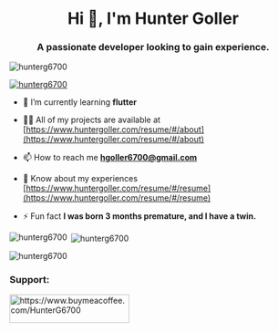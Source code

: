 <h1 align="center">Hi 👋, I'm Hunter Goller</h1>
<h3 align="center">A passionate developer looking to gain experience.</h3>

<p align="left"> <img src="https://komarev.com/ghpvc/?username=hunterg6700&label=Profile%20views&color=0e75b6&style=flat" alt="hunterg6700" /> </p>

<p align="left"> <a href="https://github.com/ryo-ma/github-profile-trophy"><img src="https://github-profile-trophy.vercel.app/?username=hunterg6700" alt="hunterg6700" /></a> </p>

- 🌱 I’m currently learning **flutter**

- 👨‍💻 All of my projects are available at [https://www.huntergoller.com/resume/#/about](https://www.huntergoller.com/resume/#/about)

- 📫 How to reach me **hgoller6700@gmail.com**

- 📄 Know about my experiences [https://www.huntergoller.com/resume/#/resume](https://www.huntergoller.com/resume/#/resume)

- ⚡ Fun fact **I was born 3 months premature, and I have a twin.**

<p><img align="left" src="https://github-readme-stats.vercel.app/api/top-langs?username=hunterg6700&show_icons=true&locale=en&layout=compact" alt="hunterg6700" /></p>

<p>&nbsp;<img align="center" src="https://github-readme-stats.vercel.app/api?username=hunterg6700&show_icons=true&locale=en" alt="hunterg6700" /></p>

<p><img align="center" src="https://github-readme-streak-stats.herokuapp.com/?user=hunterg6700&" alt="hunterg6700" /></p>

    
<h3 align="left">Support:</h3>
<p><a href="https://www.buymeacoffee.com/HunterG6700"> <img align="left" src="https://cdn.buymeacoffee.com/buttons/v2/default-yellow.png" height="50" width="210" alt="https://www.buymeacoffee.com/HunterG6700" /></a></p><br><br>

